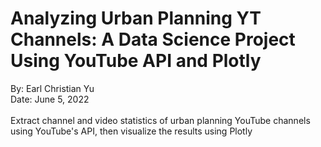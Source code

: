 # Analyzing Urban Planning YT Channels: A Data Science Project Using YouTube API and Plotly
By: Earl Christian Yu <br/>
Date: June 5, 2022 <br/>
<br/>
Extract channel and video statistics of urban planning YouTube channels using YouTube's API, then visualize the results using Plotly

